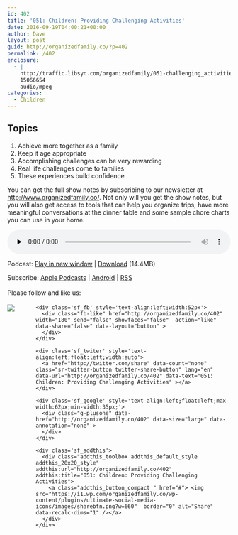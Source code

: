 ```yaml
---
id: 402
title: '051: Children: Providing Challenging Activities'
date: 2016-09-19T04:00:21+00:00
author: Dave
layout: post
guid: http://organizedfamily.co/?p=402
permalink: /402
enclosure:
  - |
    http://traffic.libsyn.com/organizedfamily/051-challenging_activities.mp3
    15066654
    audio/mpeg
categories:
  - Children
---
```

## Topics

  1. Achieve more together as a family
  2. Keep it age appropriate
  3. Accomplishing challenges can be very rewarding
  4. Real life challenges come to families
  5. These experiences build confidence

You can get the full show notes by subscribing to our newsletter at <http://www.organizedfamily.co/>. Not only will you get the show notes, but you will also get access to tools that can help you organize trips, have more meaningful conversations at the dinner table and some sample chore charts you can use in your home.

<div class="powerpress_player" id="powerpress_player_5372">
  <audio class="wp-audio-shortcode" id="audio-402-52" preload="none" style="width: 100%;" controls="controls"><source type="audio/mpeg" src="http://traffic.libsyn.com/organizedfamily/051-challenging_activities.mp3?_=52" /><a href="http://traffic.libsyn.com/organizedfamily/051-challenging_activities.mp3">http://traffic.libsyn.com/organizedfamily/051-challenging_activities.mp3</a></audio>
</div>

<p class="powerpress_links powerpress_links_mp3">
  Podcast: <a href="http://traffic.libsyn.com/organizedfamily/051-challenging_activities.mp3" class="powerpress_link_pinw" target="_blank" title="Play in new window" onclick="return powerpress_pinw('http://organizedfamily.co/?powerpress_pinw=402-podcast');" rel="nofollow">Play in new window</a> | <a href="http://traffic.libsyn.com/organizedfamily/051-challenging_activities.mp3" class="powerpress_link_d" title="Download" rel="nofollow" download="051-challenging_activities.mp3">Download</a> (14.4MB)
</p>

<p class="powerpress_links powerpress_subscribe_links">
  Subscribe: <a href="https://itunes.apple.com/us/podcast/organized-family/id1047979605?mt=2&ls=1#episodeGuid=http%3A%2F%2Forganizedfamily.co%2F%3Fp%3D402" class="powerpress_link_subscribe powerpress_link_subscribe_itunes" title="Subscribe on Apple Podcasts" rel="nofollow">Apple Podcasts</a> | <a href="http://subscribeonandroid.com/organizedfamily.co/feed/podcast" class="powerpress_link_subscribe powerpress_link_subscribe_android" title="Subscribe on Android" rel="nofollow">Android</a> | <a href="http://organizedfamily.co/feed/podcast" class="powerpress_link_subscribe powerpress_link_subscribe_rss" title="Subscribe via RSS" rel="nofollow">RSS</a>
</p>

<div class='sfsi_Sicons' style='width: 100%; display: inline-block; vertical-align: middle; text-align:left'>
  <div style='margin:0px 8px 0px 0px; line-height: 24px'>
    <span>Please follow and like us:</span>
  </div>
  
  <div class='sfsi_socialwpr'>
    <div class='sf_subscrbe' style='text-align:left;float:left;width:64px'>
      <a href="http://www.specificfeeds.com/widget/emailsubscribe/MTc5ODgx/OA==/" target="_blank"><img src="https://i2.wp.com/organizedfamily.co/wp-content/plugins/ultimate-social-media-icons/images/follow_subscribe.png?w=660" data-recalc-dims="1" /></a>
    </div>
    
    <div class='sf_fb' style='text-align:left;width:52px'>
      <div class="fb-like" href="http://organizedfamily.co/402" width="180" send="false" showfaces="false"  action="like" data-share="false" data-layout="button" >
      </div>
    </div>
    
    <div class='sf_twiter' style='text-align:left;float:left;width:auto'>
      <a href="http://twitter.com/share" data-count="none" class="sr-twitter-button twitter-share-button" lang="en" data-url="http://organizedfamily.co/402" data-text="051: Children: Providing Challenging Activities" ></a>
    </div>
    
    <div class='sf_google' style='text-align:left;float:left;max-width:62px;min-width:35px;'>
      <div class="g-plusone" data-href="http://organizedfamily.co/402" data-size="large" data-annotation="none" >
      </div>
    </div>
    
    <div class='sf_addthis'>
      <div class="addthis_toolbox addthis_default_style addthis_20x20_style" addthis:url="http://organizedfamily.co/402" addthis:title="051: Children: Providing Challenging Activities">
        <a class="addthis_button_compact " href="#"> <img src="https://i1.wp.com/organizedfamily.co/wp-content/plugins/ultimate-social-media-icons/images/sharebtn.png?w=660"  border="0" alt="Share" data-recalc-dims="1" /></a>
      </div>
    </div>
  </div>
</div>